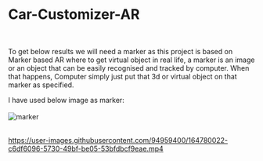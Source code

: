 # Car-Customizer-AR

<br>

To get below results we will need a marker as this project is based on Marker based AR where to get virtual object in real life, a marker is an image or an object that can be easily recognised and tracked by computer. When that happens, Computer simply just put that 3d or virtual object on that marker as specified.

I have used below image as marker:
<br><br>
![marker](https://user-images.githubusercontent.com/94959400/164781054-62c76ac4-e614-49b8-b418-2018cba8d842.jpg)
<br><br>

https://user-images.githubusercontent.com/94959400/164780022-c6df6096-5730-49bf-be05-53bfdbcf9eae.mp4

